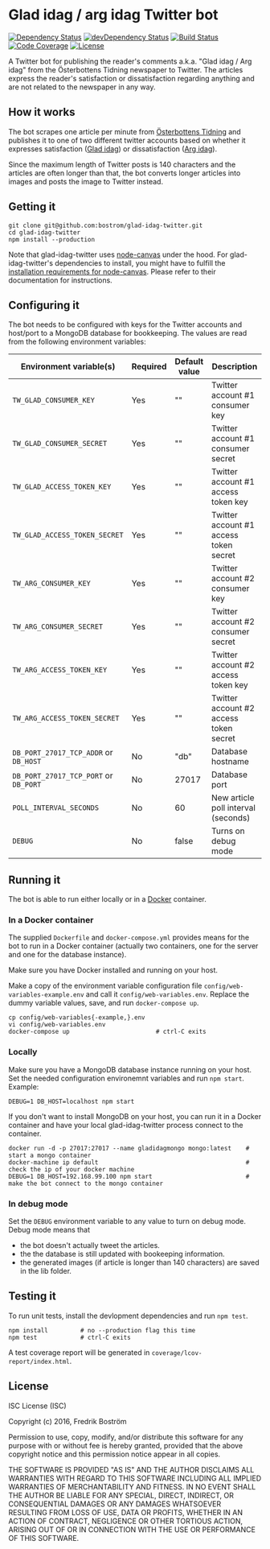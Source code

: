 # Glad idag / arg idag Twitter bot

[![Dependency Status](https://img.shields.io/david/bostrom/glad-idag-twitter.svg)](https://david-dm.org/bostrom/glad-idag-twitter)
[![devDependency Status](https://img.shields.io/david/dev/bostrom/glad-idag-twitter.svg)](https://david-dm.org/bostrom/glad-idag-twitter#info=devDependencies)
[![Build Status](https://img.shields.io/travis/bostrom/glad-idag-twitter.svg)](https://travis-ci.org/bostrom/glad-idag-twitter)
[![Code Coverage](https://img.shields.io/coveralls/bostrom/glad-idag-twitter.svg)](https://coveralls.io/github/bostrom/glad-idag-twitter)
[![License](https://img.shields.io/badge/license-ISC-blue.svg)](https://opensource.org/licenses/ICS)

A Twitter bot for publishing the reader's comments a.k.a. "Glad idag / Arg idag" from the Österbottens Tidning newspaper to Twitter. The articles express the reader's satisfaction or dissatisfaction regarding anything and are not related to the newspaper in any way.

## How it works

The bot scrapes one article per minute from [Österbottens Tidning](http://online.osterbottenstidning.fi/Sida/GladArg) and publishes it to one of two different twitter accounts based on whether it expresses satisfaction ([Glad idag](https://twitter.com/GladidagOT)) or dissatisfaction ([Arg idag](https://twitter.com/ArgidagOT)).

Since the maximum length of Twitter posts is 140 characters and the articles are often longer than that, the bot converts longer articles into images and posts the image to Twitter instead.

## Getting it

    git clone git@github.com:bostrom/glad-idag-twitter.git
    cd glad-idag-twitter
    npm install --production

Note that glad-idag-twitter uses [node-canvas](https://github.com/Automattic/node-canvas) under the hood. For glad-idag-twitter's dependencies to install, you might have to fulfill the [installation requirements for node-canvas](https://github.com/Automattic/node-canvas#installation). Please refer to their documentation for instructions.

## Configuring it

The bot needs to be configured with keys for the Twitter accounts and host/port to a MongoDB database for bookkeeping. The values are read from the following environment variables:

|            Environment variable(s)            | Required | Default value |              Description               |
| --------------------------------------------- | -------- | ------------- | -------------------------------------- |
| ```TW_GLAD_CONSUMER_KEY```                    | Yes      | ""            | Twitter account #1 consumer key        |
| ```TW_GLAD_CONSUMER_SECRET```                 | Yes      | ""            | Twitter account #1 consumer secret     |
| ```TW_GLAD_ACCESS_TOKEN_KEY```                | Yes      | ""            | Twitter account #1 access token key    |
| ```TW_GLAD_ACCESS_TOKEN_SECRET```             | Yes      | ""            | Twitter account #1 access token secret |
| ```TW_ARG_CONSUMER_KEY```                     | Yes      | ""            | Twitter account #2 consumer key        |
| ```TW_ARG_CONSUMER_SECRET```                  | Yes      | ""            | Twitter account #2 consumer secret     |
| ```TW_ARG_ACCESS_TOKEN_KEY```                 | Yes      | ""            | Twitter account #2 access token key    |
| ```TW_ARG_ACCESS_TOKEN_SECRET ```             | Yes      | ""            | Twitter account #2 access token secret |
| ```DB_PORT_27017_TCP_ADDR``` or ```DB_HOST``` | No       | "db"          | Database hostname                      |
| ```DB_PORT_27017_TCP_PORT``` or ```DB_PORT``` | No       | 27017         | Database port                          |
| ```POLL_INTERVAL_SECONDS```                   | No       | 60            | New article poll interval (seconds)    |
| ```DEBUG```                                   | No       | false         | Turns on debug mode                    |

## Running it

The bot is able to run either locally or in a [Docker](https://www.docker.com/) container.

### In a Docker container

The supplied ```Dockerfile``` and ```docker-compose.yml``` provides means for the bot to run in a Docker container (actually two containers, one for the server and one for the database instance).

Make sure you have Docker installed and running on your host.

Make a copy of the environment variable configuration file ```config/web-variables-example.env``` and call it ```config/web-variables.env```. Replace the dummy variable values, save, and run ```docker-compose up```.

    cp config/web-variables{-example,}.env
    vi config/web-variables.env
    docker-compose up                        # ctrl-C exits

### Locally

Make sure you have a MongoDB database instance running on your host. Set the needed configuration environemnt variables and run ```npm start```. Example:

    DEBUG=1 DB_HOST=localhost npm start

If you don't want to install MongoDB on your host, you can run it in a Docker container and have your local glad-idag-twitter process connect to the container.

    docker run -d -p 27017:27017 --name gladidagmongo mongo:latest    # start a mongo container
    docker-machine ip default                                         # check the ip of your docker machine
    DEBUG=1 DB_HOST=192.168.99.100 npm start                          # make the bot connect to the mongo container

### In debug mode

Set the ```DEBUG``` environment variable to any value to turn on debug mode. Debug mode means that

* the bot doesn't actually tweet the articles.
* the the database is still updated with bookeeping information.
* the generated images (if article is longer than 140 characters) are saved in the lib folder.

## Testing it

To run unit tests, install the devlopment dependencies and run ```npm test```.

    npm install         # no --production flag this time
    npm test            # ctrl-C exits

A test coverage report will be generated in ```coverage/lcov-report/index.html```.

## License

ISC License (ISC)

Copyright (c) 2016, Fredrik Boström

Permission to use, copy, modify, and/or distribute this software for any purpose with or without fee is hereby granted, provided that the above copyright notice and this permission notice appear in all copies.

THE SOFTWARE IS PROVIDED "AS IS" AND THE AUTHOR DISCLAIMS ALL WARRANTIES WITH REGARD TO THIS SOFTWARE INCLUDING ALL IMPLIED WARRANTIES OF MERCHANTABILITY AND FITNESS. IN NO EVENT SHALL THE AUTHOR BE LIABLE FOR ANY SPECIAL, DIRECT, INDIRECT, OR CONSEQUENTIAL DAMAGES OR ANY DAMAGES WHATSOEVER RESULTING FROM LOSS OF USE, DATA OR PROFITS, WHETHER IN AN ACTION OF CONTRACT, NEGLIGENCE OR OTHER TORTIOUS ACTION, ARISING OUT OF OR IN CONNECTION WITH THE USE OR PERFORMANCE OF THIS SOFTWARE.
